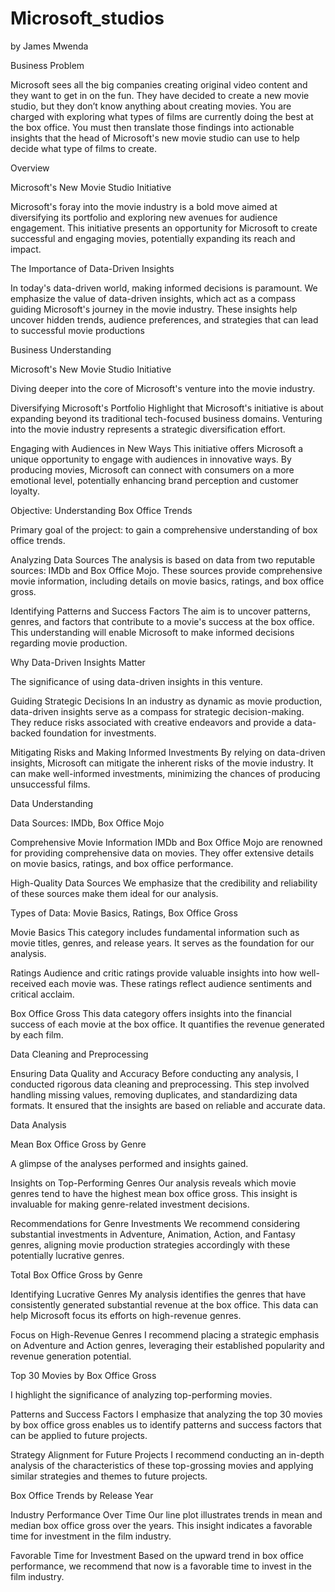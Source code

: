 # Microsoft_studios

by James Mwenda 

Business Problem

Microsoft sees all the big companies creating original video content and they want to get in on the fun. They have decided to create a new movie studio, but they don’t know anything about creating movies. You are charged with exploring what types of films are currently doing the best at the box office. You must then translate those findings into actionable insights that the head of Microsoft's new movie studio can use to help decide what type of films to create.

Overview

Microsoft's New Movie Studio Initiative

Microsoft's foray into the movie industry is a bold move aimed at diversifying its portfolio and exploring new avenues for audience engagement. This initiative presents an opportunity for Microsoft to create successful and engaging movies, potentially expanding its reach and impact.

The Importance of Data-Driven Insights

In today's data-driven world, making informed decisions is paramount. We emphasize the value of data-driven insights, which act as a compass guiding Microsoft's journey in the movie industry. These insights help uncover hidden trends, audience preferences, and strategies that can lead to successful movie productions


Business Understanding

Microsoft's New Movie Studio Initiative

Diving deeper into the core of Microsoft's venture into the movie industry.

Diversifying Microsoft's Portfolio
Highlight that Microsoft's initiative is about expanding beyond its traditional tech-focused business domains. Venturing into the movie industry represents a strategic diversification effort.

Engaging with Audiences in New Ways
This initiative offers Microsoft a unique opportunity to engage with audiences in innovative ways. By producing movies, Microsoft can connect with consumers on a more emotional level, potentially enhancing brand perception and customer loyalty.

Objective: Understanding Box Office Trends

Primary goal of the project: to gain a comprehensive understanding of box office trends.

Analyzing Data Sources
The analysis is based on data from two reputable sources: IMDb and Box Office Mojo. These sources provide comprehensive movie information, including details on movie basics, ratings, and box office gross.



Identifying Patterns and Success Factors
The aim is to uncover patterns, genres, and factors that contribute to a movie's success at the box office. This understanding will enable Microsoft to make informed decisions regarding movie production.

 Why Data-Driven Insights Matter

The significance of using data-driven insights in this venture.

Guiding Strategic Decisions
In an industry as dynamic as movie production, data-driven insights serve as a compass for strategic decision-making. They reduce risks associated with creative endeavors and provide a data-backed foundation for investments.

Mitigating Risks and Making Informed Investments
By relying on data-driven insights, Microsoft can mitigate the inherent risks of the movie industry. It can make well-informed investments, minimizing the chances of producing unsuccessful films.

Data Understanding

Data Sources: IMDb, Box Office Mojo

Comprehensive Movie Information
IMDb and Box Office Mojo are renowned for providing comprehensive data on movies. They offer extensive details on movie basics, ratings, and box office performance.

High-Quality Data Sources
We emphasize that the credibility and reliability of these sources make them ideal for our analysis.

Types of Data: Movie Basics, Ratings, Box Office Gross

Movie Basics
This category includes fundamental information such as movie titles, genres, and release years. It serves as the foundation for our analysis.

Ratings
Audience and critic ratings provide valuable insights into how well-received each movie was. These ratings reflect audience sentiments and critical acclaim.

Box Office Gross
This data category offers insights into the financial success of each movie at the box office. It quantifies the revenue generated by each film.

Data Cleaning and Preprocessing

Ensuring Data Quality and Accuracy
Before conducting any analysis, I conducted rigorous data cleaning and preprocessing. This step involved handling missing values, removing duplicates, and standardizing data formats. It ensured that the insights are based on reliable and accurate data.


 Data Analysis

Mean Box Office Gross by Genre

A  glimpse of the analyses performed and insights gained.

Insights on Top-Performing Genres
Our analysis reveals which movie genres tend to have the highest mean box office gross. This insight is invaluable for making genre-related investment decisions.

Recommendations for Genre Investments
We recommend considering substantial investments in Adventure, Animation, Action, and Fantasy genres, aligning movie production strategies accordingly with these potentially lucrative genres.

Total Box Office Gross by Genre

Identifying Lucrative Genres
My analysis identifies the genres that have consistently generated substantial revenue at the box office. This data can help Microsoft focus its efforts on high-revenue genres.

Focus on High-Revenue Genres
I recommend placing a strategic emphasis on Adventure and Action genres, leveraging their established popularity and revenue generation potential.

 Top 30 Movies by Box Office Gross

I highlight the significance of analyzing top-performing movies.

Patterns and Success Factors
I emphasize that analyzing the top 30 movies by box office gross enables us to identify patterns and success factors that can be applied to future projects.



Strategy Alignment for Future Projects
I recommend conducting an in-depth analysis of the characteristics of these top-grossing movies and applying similar strategies and themes to future projects.

 Box Office Trends by Release Year

Industry Performance Over Time
Our line plot illustrates trends in mean and median box office gross over the years. This insight indicates a favorable time for investment in the film industry.

Favorable Time for Investment
Based on the upward trend in box office performance, we recommend that now is a favorable time to invest in the film industry.

